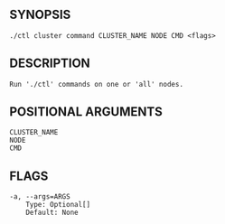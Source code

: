 ## SYNOPSIS
    ./ctl cluster command CLUSTER_NAME NODE CMD <flags>
 
## DESCRIPTION
    Run './ctl' commands on one or 'all' nodes.
 
## POSITIONAL ARGUMENTS
    CLUSTER_NAME
    NODE
    CMD
 
## FLAGS
    -a, --args=ARGS
        Type: Optional[]
        Default: None
